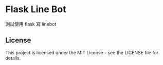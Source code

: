 # Flask Line Bot
測試使用 flask 寫 linebot

## License

This project is licensed under the MIT License - see the LICENSE file for details.
